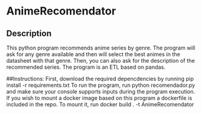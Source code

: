 ﻿# AnimeRecomendator
## Description
This python program recommends anime series by genre. The program will ask for any genre available and then will select the best animes in the datasheet with that genre.
Then, you can also ask for the description of the recommended series.
The program is an ETL based on pandas.

##Instructions:
First, download the required depencdencies by running pip install -r requirements.txt
To run the program, run python recomendador.py and make sure your console supports inputs during the program execution.
If you wish to mount a docker image based on this program a dockerfile is included in the repo. To mount it, run docker build . -t AnimeRecomendator
